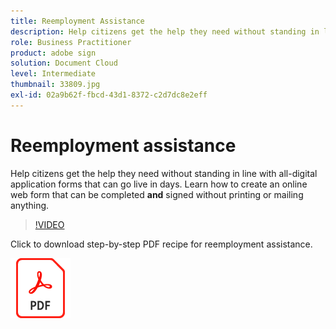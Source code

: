 ```yaml
---
title: Reemployment Assistance
description: Help citizens get the help they need without standing in line with all-digital application forms that can go live in days
role: Business Practitioner
product: adobe sign
solution: Document Cloud
level: Intermediate
thumbnail: 33809.jpg
exl-id: 02a9b62f-fbcd-43d1-8372-c2d7dc8e2eff
---
```

# Reemployment assistance

Help citizens get the help they need without standing in line with all-digital application forms that can go live in days. Learn how to create an online web form that can be completed **and** signed without printing or mailing anything.

>[!VIDEO](https://video.tv.adobe.com/v/33809?hidetitle=true)

Click to download step-by-step PDF recipe for reemployment assistance.

[![Download PDF Recipe](../assets/acrobat_PDF_96.png)](../assets/UseCaseRecipe-EN-CreatingWebForms-Reemployment.pdf)
